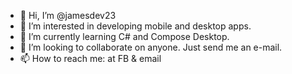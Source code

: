 - 👋 Hi, I’m @jamesdev23
- 👀 I’m interested in developing mobile and desktop apps.
- 🌱 I’m currently learning C# and Compose Desktop.
- 💞️ I’m looking to collaborate on anyone. Just send me an e-mail.
- 📫 How to reach me: at FB & email


<!---
jamesdev23/jamesdev23 is a ✨ special ✨ repository because its `README.md` (this file) appears on your GitHub profile.
You can click the Preview link to take a look at your changes.
--->
